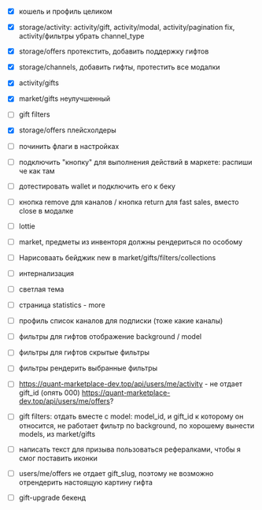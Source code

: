 - [x] кошель и профиль целиком
- [x] storage/activity: activity/gift, activity/modal, activity/pagination fix, activity/фильтры убрать channel_type
- [x] storage/offers протекстить, добавить поддержку гифтов
- [x] storage/channels, добавить гифты, протестить все модалки
- [x] activity/gifts
- [x] market/gifts неулучшенный

- [ ] gift filters

- [x] storage/offers плейсхолдеры


- [ ] починить флаги в настройках
- [ ] подключить "кнопку" для выполнения действий в маркете: распиши че как там
- [ ] дотестировать wallet и подключить его к беку
- [ ] кнопка remove для каналов / кнопка return для fast sales, вместо close в модалке
- [ ] lottie
- [ ] market, предметы из инвенторя должны рендериться по особому
- [ ] Нарисоваать бейджик new в market/gifts/filters/collections
- [ ] интернализация
- [ ] светлая тема
- [ ] страница statistics - more
- [ ] профиль список каналов для подписки (тоже какие каналы)
- [ ] фильтры для гифтов отображение background / model
- [ ] фильтры для гифтов скрытые фильтры
- [ ] фильтры рендерить выбранные фильтры

- [ ] https://quant-marketplace-dev.top/api/users/me/activity - не отдает gift_id (опять 000) https://quant-marketplace-dev.top/api/users/me/offers?
- [ ] gift filters: отдать вместе с model: model_id, и gift_id к которому он относится, не работает фильтр по background, по хорошему вынести models, из market/gifts
- [ ] написать текст для призыва пользоваться рефералками, чтобы я смог поставить иконки
- [ ] users/me/offers не отдает gift_slug, поэтому не возможно отрендерить настоящую картину гифта
- [ ] gift-upgrade бекенд